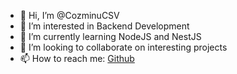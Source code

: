 - 👋 Hi, I’m @CozminuCSV
- 👀 I’m interested in Backend Development
- 🌱 I’m currently learning NodeJS and NestJS
- 💞️ I’m looking to collaborate on interesting projects
- 📫 How to reach me: [Github](https://github.com/cozminu/)

<!---
CozminuCSV/CozminuCSV is a ✨ special ✨ repository because its `README.md` (this file) appears on your GitHub profile.
You can click the Preview link to take a look at your changes.
--->
